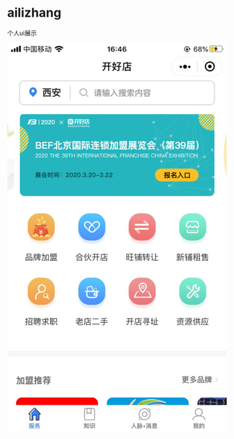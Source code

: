 ﻿# ailizhang
个人ui展示

![image](https://raw.githubusercontent.com/alicezhang1/ailizhang/master/18.png)<br><br>
